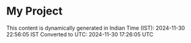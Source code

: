 # My Project

This content is dynamically generated in Indian Time (IST): 2024-11-30 22:56:05 IST
Converted to UTC: 2024-11-30 17:26:05 UTC
